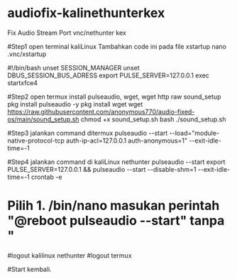 # audiofix-kalinethunterkex
Fix Audio Stream Port vnc/nethunter kex

#Step1 open terminal kaliLinux Tambahkan code ini pada file xstartup
nano .vnc/xstartup

#!/bin/bash
unset SESSION_MANAGER
unset DBUS_SESSION_BUS_ADRESS
export PULSE_SERVER=127.0.0.1
exec startxfce4

#Step2 open termux install pulseaudio, wget, wget http raw sound_setup
pkg install pulseaudio -y
pkg install wget
wget https://raw.githubusercontent.com/anonymous770/audio-fixed-os/main/sound_setup.sh
chmod +x sound_setup.sh
bash ./sound_setup.sh

#Step3 jalankan command ditermux
pulseaudio --start --load="module-native-protocol-tcp auth-ip-acl=127.0.0.1 auth-anonymous=1" --exit-idle-time=-1

#Step4 jalankan command di kaliLinux nethunter
pulseaudio --start
export PULSE_SERVER=127.0.0.1 && pulseaudio --start --disable-shm=1 --exit-idle-time=-1
crontab -e
# Pilih 1. /bin/nano masukan perintah "@reboot pulseaudio --start" tanpa "

#logout kalilinux nethunter
#logout termux

#Start kembali. 
